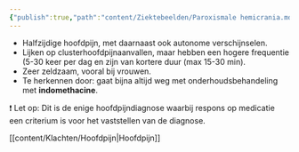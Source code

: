 ```yaml
---
{"publish":true,"path":"content/Ziektebeelden/Paroxismale hemicrania.md","permalink":"/content/ziektebeelden/paroxismale-hemicrania/","title":"Paroxismale hemicrania","tags":["Neurologie/Hoofdpijn","Ziektebeeld"]}
---
```



- Halfzijdige hoofdpijn, met daarnaast ook autonome verschijnselen.
- Lijken op clusterhoofdpijnaanvallen, maar hebben een hogere frequentie (5-30 keer per dag en zijn van kortere duur (max 15-30 min).
- Zeer zeldzaam, vooral bij vrouwen.
- Te herkennen door: gaat bijna altijd weg met onderhoudsbehandeling met **indomethacine**.

<aside>
❗ Let op: Dit is de enige hoofdpijndiagnose waarbij respons op medicatie een criterium is voor het vaststellen van de diagnose.

</aside>


[[content/Klachten/Hoofdpijn\|Hoofdpijn]]